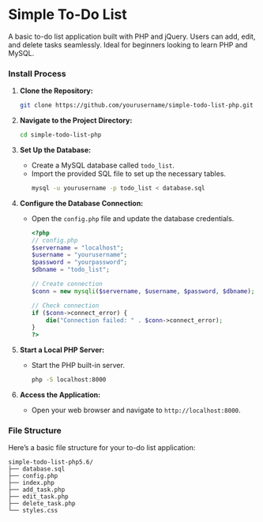 # Simple To-Do List
A basic to-do list application built with PHP and jQuery. Users can add, edit, and delete tasks seamlessly. Ideal for beginners looking to learn PHP and MySQL.

### Install Process

1. **Clone the Repository:**
   ```sh
   git clone https://github.com/yourusername/simple-todo-list-php.git
   ```

2. **Navigate to the Project Directory:**
   ```sh
   cd simple-todo-list-php
   ```

3. **Set Up the Database:**
   - Create a MySQL database called `todo_list`.
   - Import the provided SQL file to set up the necessary tables.
     ```sh
     mysql -u yourusername -p todo_list < database.sql
     ```

4. **Configure the Database Connection:**
   - Open the `config.php` file and update the database credentials.
     ```php
     <?php
     // config.php
     $servername = "localhost";
     $username = "yourusername";
     $password = "yourpassword";
     $dbname = "todo_list";

     // Create connection
     $conn = new mysqli($servername, $username, $password, $dbname);

     // Check connection
     if ($conn->connect_error) {
         die("Connection failed: " . $conn->connect_error);
     }
     ?>
     ```

5. **Start a Local PHP Server:**
   - Start the PHP built-in server.
     ```sh
     php -S localhost:8000
     ```

6. **Access the Application:**
   - Open your web browser and navigate to `http://localhost:8000`.
   
### File Structure

Here’s a basic file structure for your to-do list application:

```
simple-todo-list-php5.6/
├── database.sql
├── config.php
├── index.php
├── add_task.php
├── edit_task.php
├── delete_task.php
└── styles.css
```

